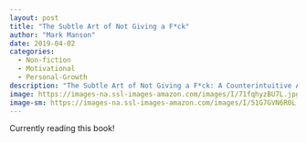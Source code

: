 ```yaml
---
layout: post
title: "The Subtle Art of Not Giving a F*ck"
author: "Mark Manson"
date: 2019-04-02
categories:
  - Non-fiction
  - Motivational
  - Personal-Growth
description: "The Subtle Art of Not Giving a F*ck: A Counterintuitive Approach to Living a Good Life is the FCC first book by blogger and author Mark Manson. In it Manson argues that life's struggles give it meaning, and that the mindless positivity of typical self-help books is neither practical nor helpful. It was a bestseller."
image: https://images-na.ssl-images-amazon.com/images/I/71fqhyzBU7L.jpg
image-sm: https://images-na.ssl-images-amazon.com/images/I/51G7GVN6R0L._SX331_BO1,204,203,200_.jpg
---
```

Currently reading this book!

